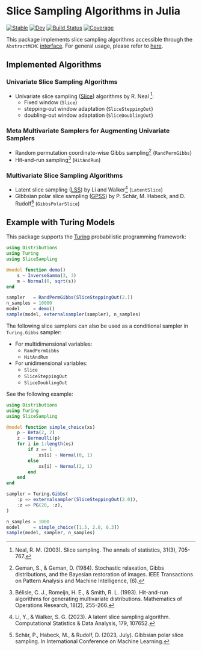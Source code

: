 # Slice Sampling Algorithms in Julia

[![Stable](https://img.shields.io/badge/docs-stable-blue.svg)](https://TuringLang.org/SliceSampling.jl/stable/)
[![Dev](https://img.shields.io/badge/docs-dev-blue.svg)](https://TuringLang.org/SliceSampling.jl/dev/)
[![Build Status](https://github.com/TuringLang/SliceSampling.jl/actions/workflows/CI.yml/badge.svg?branch=main)](https://github.com/Red-Portal/SliceSampling.jl/actions/workflows/CI.yml?query=branch%3Amain)
[![Coverage](https://codecov.io/gh/TuringLang/SliceSampling.jl/branch/main/graph/badge.svg)](https://codecov.io/gh/Red-Portal/SliceSampling.jl)

This package implements slice sampling algorithms accessible through the `AbstractMCMC` [interface](https://github.com/TuringLang/AbstractMCMC.jl).
For general usage, please refer to [here](https://turinglang.org/SliceSampling.jl/dev/general/).

## Implemented Algorithms
### Univariate Slice Sampling Algorithms
- Univariate slice sampling ([Slice](https://turinglang.org/SliceSampling.jl/dev/univariate_slice/)) algorithms by R. Neal [^N2003]:
  - Fixed window (`Slice`)
  - stepping-out window adaptation (`SliceSteppingOut`)
  - doubling-out window adaptation (`SliceDoublingOut`)

### Meta Multivariate Samplers for Augmenting Univariate Samplers
- Random permutation coordinate-wise Gibbs sampling[^GG1984] (`RandPermGibbs`)
- Hit-and-run sampling[^BRS1993] (`HitAndRun`)

### Multivariate Slice Sampling Algorithms
- Latent slice sampling ([LSS](https://turinglang.org/SliceSampling.jl/dev/latent_slice/)) by Li and Walker[^LW2023] (`LatentSlice`)
- Gibbsian polar slice sampling ([GPSS](https://turinglang.org/SliceSampling.jl/dev/gibbs_polar/)) by P. Schär, M. Habeck, and D. Rudolf[^SHR2023] (`GibbsPolarSlice`)

## Example with Turing Models
This package supports the [Turing](https://github.com/TuringLang/Turing.jl) probabilistic programming framework:

```julia
using Distributions
using Turing
using SliceSampling

@model function demo()
    s ~ InverseGamma(3, 3)
    m ~ Normal(0, sqrt(s))
end

sampler   = RandPermGibbs(SliceSteppingOut(2.))
n_samples = 10000
model     = demo()
sample(model, externalsampler(sampler), n_samples)
```

The following slice samplers can also be used as a conditional sampler in `Turing.Gibbs` sampler:
* For multidimensional variables: 
  * `RandPermGibbs`
  * `HitAndRun`
* For unidimensional variables: 
  * `Slice`
  * `SliceSteppingOut`
  * `SliceDoublingOut`

See the following example:
```julia
using Distributions
using Turing
using SliceSampling

@model function simple_choice(xs)
    p ~ Beta(2, 2)
    z ~ Bernoulli(p)
    for i in 1:length(xs)
        if z == 1
            xs[i] ~ Normal(0, 1)
        else
            xs[i] ~ Normal(2, 1)
        end
    end
end

sampler = Turing.Gibbs(
    :p => externalsampler(SliceSteppingOut(2.0)),
    :z => PG(20, :z),
)

n_samples = 1000
model     = simple_choice([1.5, 2.0, 0.3])
sample(model, sampler, n_samples)
```

[^N2003]: Neal, R. M. (2003). Slice sampling. The annals of statistics, 31(3), 705-767.
[^LW2023]: Li, Y., & Walker, S. G. (2023). A latent slice sampling algorithm. Computational Statistics & Data Analysis, 179, 107652.
[^SHR2023]: Schär, P., Habeck, M., & Rudolf, D. (2023, July). Gibbsian polar slice sampling. In International Conference on Machine Learning.
[^GG1984]: Geman, S., & Geman, D. (1984). Stochastic relaxation, Gibbs distributions, and the Bayesian restoration of images. IEEE Transactions on Pattern Analysis and Machine Intelligence, (6).
[^BRS1993]: Bélisle, C. J., Romeijn, H. E., & Smith, R. L. (1993). Hit-and-run algorithms for generating multivariate distributions. Mathematics of Operations Research, 18(2), 255-266.
